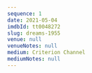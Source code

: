 ```yaml
---
sequence: 1
date: 2021-05-04
imdbId: tt0048272
slug: dreams-1955
venue: null
venueNotes: null
medium: Criterion Channel
mediumNotes: null
---
```


